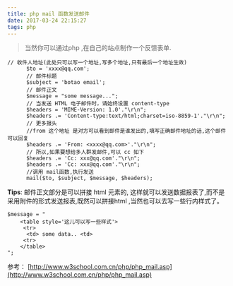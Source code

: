 ```yaml
---
title: php mail 函数发送邮件
date: 2017-03-24 22:15:27
tags: php
---
```


>当然你可以通过php ,在自己的站点制作一个反馈表单.
<!-- more -->

```
// 收件人地址(此处只可以写一个地址,写多个地址,只有最后一个地址生效)
      $to = 'xxxx@qq.com';
      // 邮件标题
      $subject = 'botao email';
      // 邮件正文
      $message = "some message...";
      // 当发送 HTML 电子邮件时，请始终设置 content-type
      $headers = 'MIME-Version: 1.0'."\r\n";
      $headers .= 'Content-type:text/html;charset=iso-8859-1'."\r\n";
      // 更多报头
      //from 这个地址 是对方可以看到邮件是谁发出的,填写正确邮件地址的话,这个邮件可以回复
      $headers .= 'From: <xxxx@qq.com>'."\r\n";
      // 所以,如果要想给多人群发邮件,可以 cc 如下
      $headers .= 'Cc: xxx@qq.com'."\r\n";
      $headers .= 'Cc: xxx@qq.com'."\r\n";
      //调用 mail函数,执行发送
      mail($to, $subject, $message, $headers);
```
__Tips__: 邮件正文部分是可以拼接 html 元素的, 这样就可以发送数据报表了,而不是采用附件的形式发送报表,既然可以拼接html ,当然也可以去写一些行内样式了。
```
$message = "
    <table style='这儿可以写一些样式'>
     <tr>
      <td> some data.. <td>
     <tr>
    </table>
"; 
```
参考： [http://www.w3school.com.cn/php/php_mail.asp](http://www.w3school.com.cn/php/php_mail.asp)

